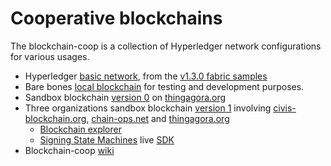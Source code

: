 # Cooperative blockchains

The blockchain-coop is a collection of Hyperledger network configurations for various usages. 

  * Hyperledger [basic network](basic-network_v1.3.0), from the [v1.3.0 fabric samples](https://github.com/hyperledger/fabric-samples/tree/release-1.3/basic-network)
  * Bare bones [local blockchain](bclan) for testing and development purposes.
  * Sandbox blockchain [version 0](bc0) on [thingagora.org](https://www.thingagora.org)
  * Three organizations sandbox blockchain [version 1](bc1) involving [civis-blockchain.org](http://civis-blockchain.org), [chain-ops.net](http://chain-ops.net) and [thingagora.org](https://www.thingagora.org)
    * [Blockchain explorer](http://peer1.pr-bc1.civis-blockchain.org:8080)
    * [Signing State Machines](https://github.com/civis-blockchain/blockchain-ssm) live [SDK](http://peer0.pr-bc1.chain-ops.net?host=ca.pr-bc1.chain-ops.net&port=8001)
  * Blockchain-coop [wiki](https://github.com/civis-blockchain/blockchain-coop/wiki)
